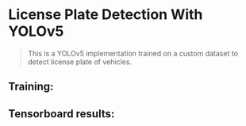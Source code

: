 # License Plate Detection With YOLOv5
> This is a YOLOv5 implementation trained on a custom dataset to detect license plate of vehicles.

## Training:

## Tensorboard results:
